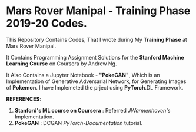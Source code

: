# Mars Rover Manipal - Training Phase 2019-20 Codes.

This Repository Contains Codes, That I wrote during My **Training Phase** at Mars Rover Manipal.

It Contains Programming Assignment Solutions for the **Stanford Machine Learning Course** on Coursera by Andrew Ng.

It Also Contains a Jupyter Notebook - **"PokeGAN"**, Which is an Implementation of Generative Adversarial Network, for Generating Images of **Pokemon**. I have Implemeted the prject using **PyTorch**.DL Framework.



**REFERENCES**: 
1. **Stanford's ML course on Coursera** : Referred *JWarmenhoven's* Implementation. 
2. **PokeGAN** : DCGAN *PyTorch-Documentation* tutorial.
